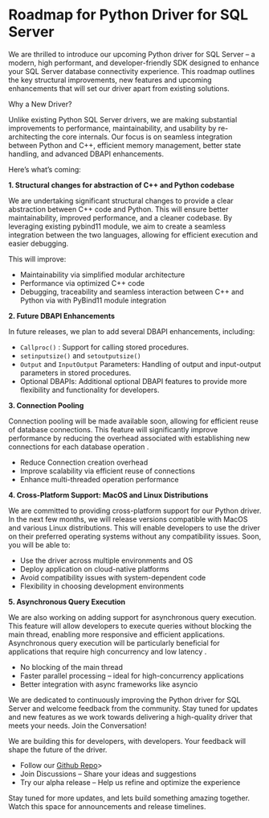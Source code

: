 # Roadmap for Python Driver for SQL Server

We are thrilled to introduce our upcoming Python driver for SQL Server – a modern, high performant, and developer-friendly SDK designed to enhance your SQL Server database connectivity experience. This roadmap outlines the key structural improvements, new features and upcoming enhancements that will set our driver apart from existing solutions.

Why a New Driver?

Unlike existing Python SQL Server drivers, we are making substantial improvements to performance, maintainability, and usability by re-architecting the core internals. Our focus is on seamless integration between Python and C++, efficient memory management, better state handling, and advanced DBAPI enhancements.

Here’s what’s coming:


**1. Structural changes for abstraction of C++ and Python codebase**

We are undertaking significant structural changes to provide a clear abstraction between C++ code and Python. This will ensure better maintainability, improved performance, and a cleaner codebase. By leveraging existing pybind11 module, we aim to create a seamless integration between the two languages, allowing for efficient execution and easier debugging.

This will improve:
- Maintainability via simplified modular architecture
- Performance via optimized C++ code
- Debugging, traceability and seamless interaction between C++ and Python via with PyBind11 module integration

**2. Future DBAPI Enhancements**

In future releases, we plan to add several DBAPI enhancements, including:
- `Callproc()` : Support for calling stored procedures.   
- `setinputsize()` and `setoutputsize()`
- `Output` and `InputOutput` Parameters: Handling of output and input-output parameters in stored procedures.
- Optional DBAPIs: Additional optional DBAPI features to provide more flexibility and functionality for developers.

**3. Connection Pooling**

Connection pooling will be made available soon, allowing for efficient reuse of database connections. This feature will significantly improve performance by reducing the overhead associated with establishing new connections for each database operation .
- Reduce Connection creation overhead
- Improve scalability via efficient reuse of connections
- Enhance multi-threaded operation performance

**4. Cross-Platform Support: MacOS and Linux Distributions** 

We are committed to providing cross-platform support for our Python driver. In the next few months, we will release versions compatible with MacOS and various Linux distributions. This will enable developers to use the driver on their preferred operating systems without any compatibility issues. 
Soon, you will be able to:
- Use the driver across multiple environments and OS
- Deploy application on cloud-native platforms
- Avoid compatibility issues with system-dependent code
- Flexibility in choosing development environments

**5. Asynchronous Query Execution**

We are also working on adding support for asynchronous query execution. This feature will allow developers to execute queries without blocking the main thread, enabling more responsive and efficient applications. Asynchronous query execution will be particularly beneficial for applications that require high concurrency and low latency  .
- No blocking of the main thread
- Faster parallel processing – ideal for high-concurrency applications
- Better integration with async frameworks like asyncio


We are dedicated to continuously improving the Python driver for SQL Server and welcome feedback from the community. Stay tuned for updates and new features as we work towards delivering a high-quality driver that meets your needs.
Join the Conversation!

We are building this for developers, with developers. Your feedback will shape the future of the driver.
- Follow our [Github Repo](https://github.com/microsoft/mssql-python)>
- Join Discussions – Share your ideas and suggestions
- Try our alpha release – Help us refine and optimize the experience

Stay tuned for more updates, and lets build something amazing together. Watch this space for announcements and release timelines.




